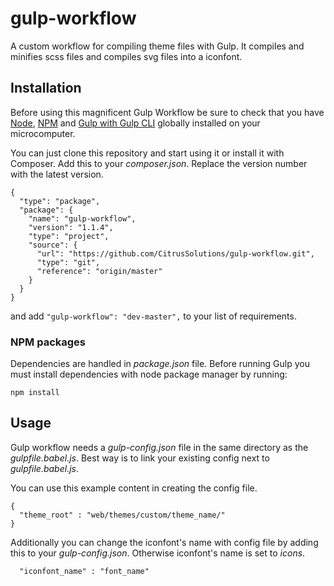 # gulp-workflow
A custom workflow for compiling theme files with Gulp. It compiles and minifies scss files and compiles svg files into a iconfont.

## Installation
Before using this magnificent Gulp Workflow be sure to check that you have [Node](https://nodejs.org/), [NPM](https://www.npmjs.com/) and [Gulp with Gulp CLI](https://gulpjs.com/) globally installed on your microcomputer.

You can just clone this repository and start using it or install it with Composer. Add this to your _composer.json_. Replace the version number with the latest version.
```
{
  "type": "package",
  "package": {
    "name": "gulp-workflow",
    "version": "1.1.4",
    "type": "project",
    "source": {
      "url": "https://github.com/CitrusSolutions/gulp-workflow.git",
      "type": "git",
      "reference": "origin/master"
    }
  }
}
```

and add `"gulp-workflow": "dev-master",` to your list of requirements.

### NPM packages
Dependencies are handled in _package.json_ file. Before running Gulp you must install dependencies with node package manager by running:
```
npm install
```

## Usage
Gulp workflow needs a _gulp-config.json_ file in the same directory as the _gulpfile.babel.js_. Best way is to link your existing config next to _gulpfile.babel.js_.

You can use this example content in creating the config file.
```
{
  "theme_root" : "web/themes/custom/theme_name/"
}
```

Additionally you can change the iconfont's name with config file by adding this to your _gulp-config.json_. Otherwise iconfont's name is set to _icons_.

```
  "iconfont_name" : "font_name"
```
